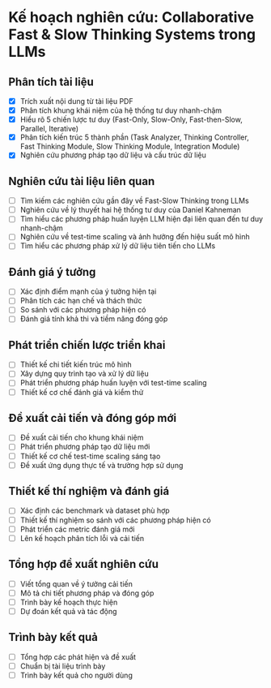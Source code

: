 # Kế hoạch nghiên cứu: Collaborative Fast & Slow Thinking Systems trong LLMs

## Phân tích tài liệu
- [x] Trích xuất nội dung từ tài liệu PDF
- [x] Phân tích khung khái niệm của hệ thống tư duy nhanh-chậm
- [x] Hiểu rõ 5 chiến lược tư duy (Fast-Only, Slow-Only, Fast-then-Slow, Parallel, Iterative)
- [x] Phân tích kiến trúc 5 thành phần (Task Analyzer, Thinking Controller, Fast Thinking Module, Slow Thinking Module, Integration Module)
- [x] Nghiên cứu phương pháp tạo dữ liệu và cấu trúc dữ liệu

## Nghiên cứu tài liệu liên quan
- [ ] Tìm kiếm các nghiên cứu gần đây về Fast-Slow Thinking trong LLMs
- [ ] Nghiên cứu về lý thuyết hai hệ thống tư duy của Daniel Kahneman
- [ ] Tìm hiểu các phương pháp huấn luyện LLM hiện đại liên quan đến tư duy nhanh-chậm
- [ ] Nghiên cứu về test-time scaling và ảnh hưởng đến hiệu suất mô hình
- [ ] Tìm hiểu các phương pháp xử lý dữ liệu tiên tiến cho LLMs

## Đánh giá ý tưởng
- [ ] Xác định điểm mạnh của ý tưởng hiện tại
- [ ] Phân tích các hạn chế và thách thức
- [ ] So sánh với các phương pháp hiện có
- [ ] Đánh giá tính khả thi và tiềm năng đóng góp

## Phát triển chiến lược triển khai
- [ ] Thiết kế chi tiết kiến trúc mô hình
- [ ] Xây dựng quy trình tạo và xử lý dữ liệu
- [ ] Phát triển phương pháp huấn luyện với test-time scaling
- [ ] Thiết kế cơ chế đánh giá và kiểm thử

## Đề xuất cải tiến và đóng góp mới
- [ ] Đề xuất cải tiến cho khung khái niệm
- [ ] Phát triển phương pháp tạo dữ liệu mới
- [ ] Thiết kế cơ chế test-time scaling sáng tạo
- [ ] Đề xuất ứng dụng thực tế và trường hợp sử dụng

## Thiết kế thí nghiệm và đánh giá
- [ ] Xác định các benchmark và dataset phù hợp
- [ ] Thiết kế thí nghiệm so sánh với các phương pháp hiện có
- [ ] Phát triển các metric đánh giá mới
- [ ] Lên kế hoạch phân tích lỗi và cải tiến

## Tổng hợp đề xuất nghiên cứu
- [ ] Viết tổng quan về ý tưởng cải tiến
- [ ] Mô tả chi tiết phương pháp và đóng góp
- [ ] Trình bày kế hoạch thực hiện
- [ ] Dự đoán kết quả và tác động

## Trình bày kết quả
- [ ] Tổng hợp các phát hiện và đề xuất
- [ ] Chuẩn bị tài liệu trình bày
- [ ] Trình bày kết quả cho người dùng
